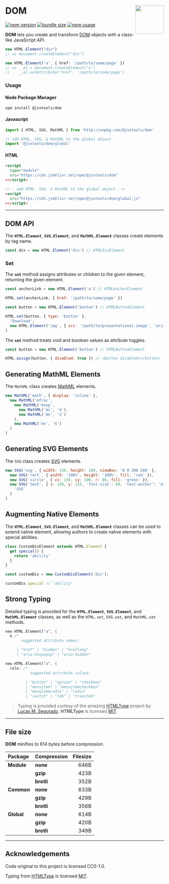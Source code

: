 # DOM <img src="https://jonneal.dev/js-logo.svg" alt="" width="90" height="90" align="right">

[![npm version][npm-img]][npm-url]
[![bundle size][bundlejs-img]][bundlejs-url]
[![npm usage][usage-img]][npm-url]

**DOM** lets you create and transform [DOM](https://developer.mozilla.org/en-US/docs/Web/API/Document_Object_Model) objects with a class-like JavaScript API.

```ts
new HTML.Element("div")
// vs document.createElement("div")

new HTML.Element('a', { href: '/path/to/some/page' })
// vs __el = document.createElement('a')
//    __el.setAttribute('href', '/path/to/some/page')
```

### Usage

#### Node Package Manager

```shell
npm install @jsxtools/dom
```

#### Javascript

```js
import { HTML, SVG, MathML } from 'http://unpkg.com/@jsxtools/dom'
```

```js
// add HTML, SVG, & MathML to the global object
import '@jsxtools/dom/global'
```

#### HTML

```html
<script
  type="module"
  src="https://cdn.jsdelivr.net/npm/@jsxtools/dom"
></script>
```

```html
<!-- add HTML, SVG, & MathML to the global object -->
<script
  src="https://cdn.jsdelivr.net/npm/@jsxtools/dom/global.js"
></script>
```

---

## DOM API

The **`HTML.Element`**, **`SVG.Element`**, and **`MathML.Element`** classes create elements by tag name.

```js
const div = new HTML.Element('div') // HTMLDivElement
```

### Set

The **`set`** method assigns attributes or children to the given element,
returning the given element.

```js
const anchorLink = new HTML.Element('a') // HTMLAnchorElement

HTML.set(anchorLink, { href: '/path/to/some/page' })
```

```js
const button = new HTML.Element('button') // HTMLButtonElement

HTML.set(button, { type: 'button' },
  'Download',
  new HTML.Element('img', { src: '/path/to/presentational-image', 'aria-hidden': 'true' })
)
```

The **`set`** method treats void and boolean values as attribute toggles.

```js
const button = new HTML.Element('button') // HTMLButtonElement

HTML.assign(button, { disabled: true }) // <button disabled></button>
```

## Generating MathML Elements

The `MathML` class creates [MathML](https://developer.mozilla.org/en-US/docs/Web/MathML) elements.

```js
new MathML('math', { display: 'inline' },
  new MathML('mfrac',
    new MathML('msup',
      new MathML('mi', 'π'),
      new MathML('mn', '2')
    ),
    new MathML('mn', '6')
  )
)
```

## Generating SVG Elements

The `SVG` class creates [SVG](https://developer.mozilla.org/en-US/docs/Web/SVG) elements.

```js
new SVG('svg', { width: 150, height: 100, viewBox: '0 0 300 200' },
  new SVG('rect', { width: '100%', height: '100%', fill: 'red' }),
  new SVG('circle', { cx: 150, cy: 100, r: 80, fill: 'green' }),
  new SVG('text', { x: 150, y: 125, 'font-size': 60, 'text-anchor': 'middle', fill: 'white' },
    'SVG'
  )
)
```

## Augmenting Native Elements

The **`HTML.Element`**, **`SVG.Element`**, and **`MathML.Element`** classes can be used to extend native element, allowing authors to create native elements with special abilities.

```js
class CustomDivElement extends HTML.Element {
  get special() {
    return 'ability'
  }
}

const customDiv = new CustomDivElement('div');

customDiv.special // "ability"
```

## Strong Typing

Detailed typing is provided for the **`HTML.Element`**, **`SVG.Element`**, and **`MathML.Element`** classes, as well as the `HTML.set`, `SVG.set`, and `MathML.set` methods.

```rs
new HTML.Element("a", {
  h /*
       suggested attribute names:

     | "href" | "hidden" | "hreflang"
     | "aria-haspopup" | "aria-hidden"
```

```rs
new HTML.Element("a", {
  role: /*
           suggested attribute values:

         | "button" | "option" | "checkbox"
         | "menuitem" | "menuitemcheckbox"
         | "menuitemradio" | "radio"
         | "switch" | "tab" | "treeitem"
```

> Typing is provided curtesy of the amazing [HTMLType](https://github.com/michijs/htmltype) project by [Lucas M. Segurado](https://github.com/lsegurado). **HTMLType** is licensed [MIT](https://github.com/michijs/htmltype/blob/master/LICENSE.md).

---

## File size

**DOM** minifies to 614 bytes before compression.

| Package    | Compression | Filesize |
|:---------- |:----------- | --------:|
| **Module** | **none**    |     646B |
|            | **gzip**    |     423B |
|            | **brotli**  |     352B |
| **Common** | **none**    |     633B |
|            | **gzip**    |     429B |
|            | **brotli**  |     356B |
| **Global** | **none**    |     614B |
|            | **gzip**    |     420B |
|            | **brotli**  |     349B |

---

## Acknowledgements

Code original to this project is licensed CC0-1.0.

Typing from [HTMLType](https://github.com/michijs/htmltype) is licensed [MIT](https://github.com/michijs/htmltype/blob/master/LICENSE.md).

[npm-url]: https://www.npmjs.com/package/@jsxtools/dom
[bundlejs-url]: https://bundlejs.com/?bundle&q=@jsxtools/dom

[npm-img]: https://img.shields.io/npm/v/@jsxtools/dom?color=%23444&label=&labelColor=%23CB0000&logo=data:image/svg+xml;base64,PHN2ZyB4bWxucz0iaHR0cDovL3d3dy53My5vcmcvMjAwMC9zdmciIHZpZXdCb3g9IjE1MCAxNTAgNDAwIDQwMCIgZmlsbD0iI0ZGRiI+PHBhdGggZD0iTTE1MCA1NTBoMjAwVjI1MGgxMDB2MzAwaDEwMFYxNTBIMTUweiIvPjwvc3ZnPg==&style=for-the-badge
[bundlejs-img]: https://img.shields.io/bundlejs/size/%40jsxtools%2Fdom?style=for-the-badge
[usage-img]: https://img.shields.io/badge/dynamic/json?url=https://api.npmjs.org/downloads/point/last-week/@jsxtools/dom&query=downloads&label=⇓+week&color=%23444&labelColor=%23EEd100&style=for-the-badge

